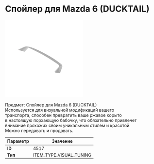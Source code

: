# Спойлер для Mazda 6 (DUCKTAIL)

![Item Image](../img/4517.webp?raw=true)

Предмет: Спойлер для Mazda 6 (DUCKTAIL)<br>Используется для визуальной модификаций вашего<br>транспорта, способен превратить ваше ржавое корыто<br>в настоящую порхающую бабочку, что обязательно привлечет<br>внимание прохожих своим уникальным стилем и красотой.<br>Можно передавать и продавать.


| Параметр | Значение |
|----------|----------|
| **ID** | 4517 |
| **Тип** | ITEM_TYPE_VISUAL_TUNING |

